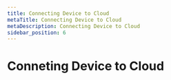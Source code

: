 ```yaml
---
title: Connecting Device to Cloud
metaTitle: Connecting Device to Cloud
metaDescription: Connecting Device to Cloud
sidebar_position: 6
---
```


# Conneting Device to Cloud
